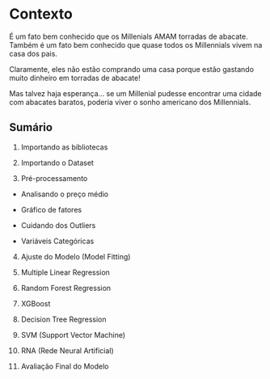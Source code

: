 # Contexto

É um fato bem conhecido que os Millenials AMAM torradas de abacate. Também é um fato bem conhecido que quase todos os Millennials vivem na casa dos pais.

Claramente, eles não estão comprando uma casa porque estão gastando muito dinheiro em torradas de abacate!

Mas talvez haja esperança... se um Millenial pudesse encontrar uma cidade com abacates baratos, poderia viver o sonho americano dos Millennials.

## Sumário

1. Importando as bibliotecas

2. Importando o Dataset

3. Pré-processamento

* Analisando o preço médio

* Gráfico de fatores

* Cuidando dos Outliers

* Variáveis Categóricas

4. Ajuste do Modelo (Model Fitting)

5. Multiple Linear Regression

6. Random Forest Regression

7. XGBoost

8. Decision Tree Regression

9. SVM (Support Vector Machine)

10. RNA (Rede Neural Artificial)

11. Avaliação Final do Modelo
